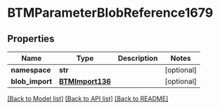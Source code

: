 # BTMParameterBlobReference1679

## Properties
Name | Type | Description | Notes
------------ | ------------- | ------------- | -------------
**namespace** | **str** |  | [optional] 
**blob_import** | [**BTMImport136**](BTMImport136.md) |  | [optional] 

[[Back to Model list]](../README.md#documentation-for-models) [[Back to API list]](../README.md#documentation-for-api-endpoints) [[Back to README]](../README.md)


